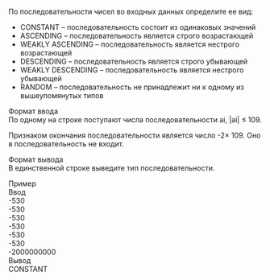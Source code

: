 По последовательности чисел во входных данных определите ее вид:   

* CONSTANT – последовательность состоит из одинаковых значений
* ASCENDING – последовательность является строго возрастающей
* WEAKLY ASCENDING – последовательность является нестрого возрастающей
* DESCENDING – последовательность является строго убывающей
* WEAKLY DESCENDING – последовательность является нестрого убывающей
* RANDOM – последовательность не принадлежит ни к одному из вышеупомянутых типов  

Формат ввода  
По одному на строке поступают числа последовательности ai, |ai| ≤ 109.  

Признаком окончания последовательности является число -2× 109. Оно в последовательность не входит.  

Формат вывода  
В единственной строке выведите тип последовательности.  

Пример  
Ввод  
-530  
-530  
-530  
-530   
-530   
-530  
-2000000000   
Вывод  
CONSTANT
